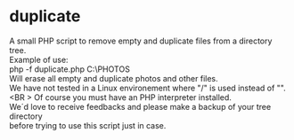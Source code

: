 # duplicate
A small PHP script to remove empty and duplicate files from a directory tree.<BR />
Example of use:<BR />
php -f duplicate.php C:\PHOTOS<BR />
Will erase all empty and duplicate photos and other files.<BR />
We have not tested in a Linux environement where "/" is used instead of "\".<BR \>
Of course you must have an PHP interpreter installed.<BR />
We´d love to receive feedbacks and please make a backup of your tree directory<BR />
before trying to use this script just in case.
